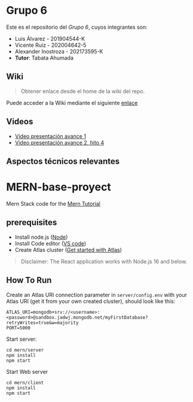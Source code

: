 # Grupo 6

Este es el repositorio del *Grupo 6*, cuyos integrantes son:

* Luis Álvarez - 201904544-K
* Vicente Ruiz - 202004642-5
* Alexander Inostroza - 202173595-K
* **Tutor**: Tabata Ahumada

## Wiki

> Obtener enlace desde el home de la wiki del repo.

Puede acceder a la Wiki mediante el siguiente [enlace](https://github.com/AlexanderInostroza/inf236-2023-1-par201-grupo-06/wiki)

## Videos

* [Video presentación avance 1](https://youtu.be/0nHZnH322dM)
* [Video presentación avance 2, hito 4](https://youtu.be/VOsks6NvwPw)
## Aspectos técnicos relevantes

# MERN-base-proyect
Mern Stack code for the [Mern Tutorial](https://www.mongodb.com/languages/mern-stack-tutorial)

## prerequisites
- Install node.js ([Node](https://nodejs.org/en/))
- Install Code editor ([VS code](https://code.visualstudio.com/))
- Create Atlas cluster ([Get started with Atlas](https://www.mongodb.com/docs/atlas/getting-started/?_ga=2.60427181.186721350.1682018286-1256642793.1682018286))

> Disclaimer: The React application works with Node.js 16 and below.
## How To Run
Create an Atlas URI connection parameter in `server/config.env` with your Atlas URI (get it from your own created cluster), should look like this:
```
ATLAS_URI=mongodb+srv://<username>:<password>@sandbox.jadwj.mongodb.net/myFirstDatabase?retryWrites=true&w=majority
PORT=5000
```

Start server:
```
cd mern/server
npm install
npm start
```

Start Web server
```
cd mern/client
npm install
npm start
```
